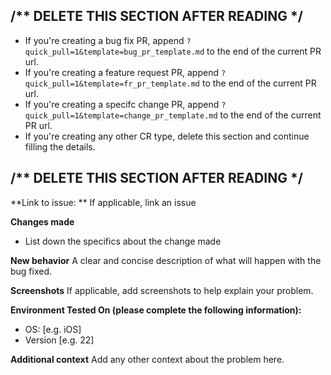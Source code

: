 ## /** DELETE THIS SECTION AFTER READING */
* If you're creating a bug fix PR, append `?quick_pull=1&template=bug_pr_template.md` to the end of the current PR url.
* If you're creating a feature request PR, append `?quick_pull=1&template=fr_pr_template.md` to the end of the current PR url.
* If you're creating a specifc change PR, append `?quick_pull=1&template=change_pr_template.md` to the end of the current PR url.
* If you're creating any other CR type, delete this section and continue filling the details.
## /** DELETE THIS SECTION AFTER READING */



**Link to issue: ** If applicable, link an issue

**Changes made**
* List down the specifics about the change made

**New behavior**
A clear and concise description of what will happen with the bug fixed.

**Screenshots**
If applicable, add screenshots to help explain your problem.

**Environment Tested On (please complete the following information):**
 - OS: [e.g. iOS]
 - Version [e.g. 22]

**Additional context**
Add any other context about the problem here.
